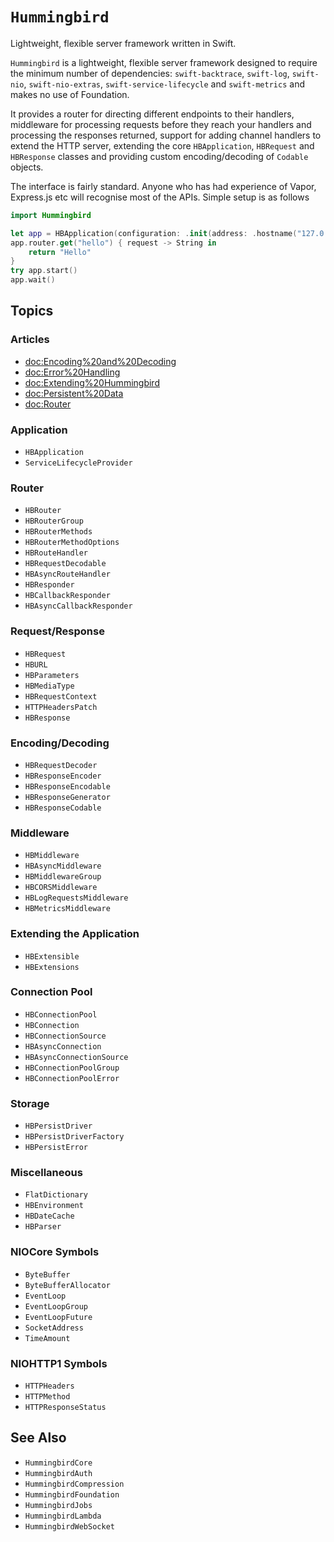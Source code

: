 # ``Hummingbird``

Lightweight, flexible server framework written in Swift.

``Hummingbird`` is a lightweight, flexible server framework designed to require the minimum number of dependencies: `swift-backtrace`, `swift-log`, `swift-nio`, `swift-nio-extras`, `swift-service-lifecycle` and `swift-metrics` and makes no use of Foundation.

It provides a router for directing different endpoints to their handlers, middleware for processing requests before they reach your handlers and processing the responses returned, support for adding channel handlers to extend the HTTP server, extending the core ``HBApplication``, ``HBRequest`` and ``HBResponse`` classes and providing custom encoding/decoding of `Codable` objects.

The interface is fairly standard. Anyone who has had experience of Vapor, Express.js etc will recognise most of the APIs. Simple setup is as follows

```swift
import Hummingbird

let app = HBApplication(configuration: .init(address: .hostname("127.0.0.1", port: 8080)))
app.router.get("hello") { request -> String in
    return "Hello"
}
try app.start()
app.wait()
```

## Topics

### Articles

- <doc:Encoding%20and%20Decoding>
- <doc:Error%20Handling>
- <doc:Extending%20Hummingbird>
- <doc:Persistent%20Data>
- <doc:Router>

### Application

- ``HBApplication``
- ``ServiceLifecycleProvider``

### Router

- ``HBRouter``
- ``HBRouterGroup``
- ``HBRouterMethods``
- ``HBRouterMethodOptions``
- ``HBRouteHandler``
- ``HBRequestDecodable``
- ``HBAsyncRouteHandler``
- ``HBResponder``
- ``HBCallbackResponder``
- ``HBAsyncCallbackResponder``

### Request/Response

- ``HBRequest``
- ``HBURL``
- ``HBParameters``
- ``HBMediaType``
- ``HBRequestContext``
- ``HTTPHeadersPatch``
- ``HBResponse``

### Encoding/Decoding

- ``HBRequestDecoder``
- ``HBResponseEncoder``
- ``HBResponseEncodable``
- ``HBResponseGenerator``
- ``HBResponseCodable``

### Middleware

- ``HBMiddleware``
- ``HBAsyncMiddleware``
- ``HBMiddlewareGroup``
- ``HBCORSMiddleware``
- ``HBLogRequestsMiddleware``
- ``HBMetricsMiddleware``

### Extending the Application

- ``HBExtensible``
- ``HBExtensions``

### Connection Pool

- ``HBConnectionPool``
- ``HBConnection``
- ``HBConnectionSource``
- ``HBAsyncConnection``
- ``HBAsyncConnectionSource``
- ``HBConnectionPoolGroup``
- ``HBConnectionPoolError``

### Storage

- ``HBPersistDriver``
- ``HBPersistDriverFactory``
- ``HBPersistError``

### Miscellaneous

- ``FlatDictionary``
- ``HBEnvironment``
- ``HBDateCache``
- ``HBParser``

### NIOCore Symbols

- ``ByteBuffer``
- ``ByteBufferAllocator``
- ``EventLoop``
- ``EventLoopGroup``
- ``EventLoopFuture``
- ``SocketAddress``
- ``TimeAmount``

### NIOHTTP1 Symbols

- ``HTTPHeaders``
- ``HTTPMethod``
- ``HTTPResponseStatus``

## See Also

- ``HummingbirdCore``
- ``HummingbirdAuth``
- ``HummingbirdCompression``
- ``HummingbirdFoundation``
- ``HummingbirdJobs``
- ``HummingbirdLambda``
- ``HummingbirdWebSocket``

